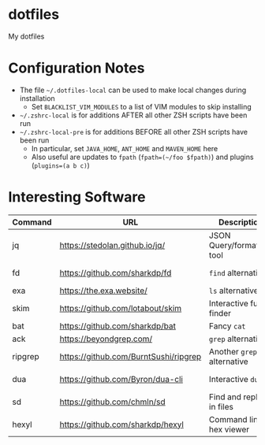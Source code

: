 dotfiles
========

My dotfiles

# Configuration Notes #

 * The file `~/.dotfiles-local` can be used to make local changes during installation
   * Set `BLACKLIST_VIM_MODULES` to a list of VIM modules to skip installing
 * `~/.zshrc-local` is for additions AFTER all other ZSH scripts have been run
 * `~/.zshrc-local-pre` is for additions BEFORE all other ZSH scripts have been run
   * In particular, set `JAVA_HOME`, `ANT_HOME` and `MAVEN_HOME` here
   * Also useful are updates to `fpath` (`fpath=(~/foo $fpath)`) and plugins (`plugins=(a b c)`)

# Interesting Software #

| Command | URL                                   | Description                | RPM     | Cargo   |
|---------|---------------------------------------|----------------------------|---------|---------|
| jq      | https://stedolan.github.io/jq/        | JSON Query/formatting tool | jq      | -       |
| fd      | https://github.com/sharkdp/fd         | `find` alternative         | fd-find | fd-find |
| exa     | https://the.exa.website/              | `ls` alternative           | exa     | exa     |
| skim    | https://github.com/lotabout/skim      | Interactive fuzzy finder   | skim    | skim    |
| bat     | https://github.com/sharkdp/bat        | Fancy `cat`                | bat     | bat     |
| ack     | https://beyondgrep.com/               | `grep` alternative         | ack     | -       |
| ripgrep | https://github.com/BurntSushi/ripgrep | Another `grep` alternative | ripgrep | ripgrep |
| dua     | https://github.com/Byron/dua-cli      | Interactive `du`           | -       | dua-cli |
| sd      | https://github.com/chmln/sd           | Find and replace in files  | sd      | sd      |
| hexyl   | https://github.com/sharkdp/hexyl      | Command line hex viewer    | -       | hexyl   |

